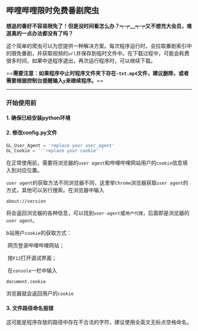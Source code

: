 ## 哔哩哔哩限时免费番剧爬虫

**想追的番好不容易限免了！但是没时间看怎么办？┭┮﹏┭┮又不想充大会员，难道真的一点办法都没有了吗？**

这个简单的爬虫可以为您提供一种解决方案。每次程序运行时，会拉取番剧索引中的限免番剧，并获取视频的`url`并保存到临时文件中。在下载过程中，可能会耗费很多时间，如果中途程序退出，再次运行程序时，可以继续下载。

==**需要注意：如果程序中止时程序文件夹下存在`-txt.mp4`文件，建议删除，或者需要根据控制台提醒输入`y`来继续程序。**==

------

### 开始使用前

#### 1. 确保已经安装python环境

#### 2. 修改config.py文件

```python
GL_User_Agent = 'replace your user_agent'
GL_Cookie = '''replace your cookie'''
```

在正常使用前，需要将浏览器的`user agent`和哔哩哔哩网站用户的`cookie`信息填入到对应位置。

`user agent`的获取方法不同浏览器不同，这里举`Chrome`浏览器获取`user agent`的方式，其他可以另行搜索。在浏览器中输入

```
about://version
```

将会返回浏览器的各种信息，可以找到`user-agent`或`用户代理`，后面即是浏览器的`user agent`。

b站用户`cookie`的获取方式：

​	网页登录哔哩哔哩网站；

​	按`F12`打开调试界面；

​	在`console`一栏中输入

```
document.cookie
```

浏览器就会返回用户的`cookie`

#### 3. 文件路径命名报错

这可能是程序存放的路径中存在不合法的字符，建议使用全英文无标点空格命名。